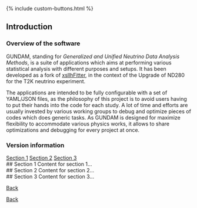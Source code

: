 {% include custom-buttons.html %}

## Introduction

### Overview of the software
GUNDAM, standing for *Generalized and Unified Neutrino Data Analysis Methods*,
is a suite of applications which aims at performing various statistical
analysis with different purposes and setups.
It has been developed as a fork of 
[xsllhFitter](https://gitlab.com/cuddandr/xsLLhFitter),
in the context of the Upgrade of ND280 for the T2K neutrino experiment.

The applications are intended to be fully configurable with a set
of YAML/JSON files, as the philosophy of this project is to avoid users
having to put their hands into the code for each study.
A lot of time and efforts are usually invested by various working
groups to debug and optimize pieces of codes which does generic tasks.
As GUNDAM is designed for maximize flexibility to accommodate
various physics works, it allows to share optimizations
and debugging for every project at once.

### Version information



<nav>
<a href="javascript:void(0);" class="toggle-link" data-target="section1">Section 1</a>
<a href="javascript:void(0);" class="toggle-link" data-target="section2">Section 2</a>
<a href="javascript:void(0);" class="toggle-link" data-target="section3">Section 3</a>
</nav>

<div id="section1" class="hidden">
## Section 1
Content for section 1...
</div>

<div id="section2" class="hidden">
## Section 2
Content for section 2...
</div>

<div id="section3" class="hidden">
## Section 3
Content for section 3...
</div>

<a href="javascript:history.back()" class="btn">Back</a>

<script>
document.addEventListener("DOMContentLoaded", function() {
  const links = document.querySelectorAll('.toggle-link');
  links.forEach(link => {
    link.addEventListener('click', function() {
      const targetId = this.getAttribute('data-target');
      const targetElement = document.getElementById(targetId);
      if (targetElement) {
        targetElement.classList.toggle('hidden');
      }
    });
  });
});
</script>


<a href="javascript:history.back()" class="btn">Back</a>
